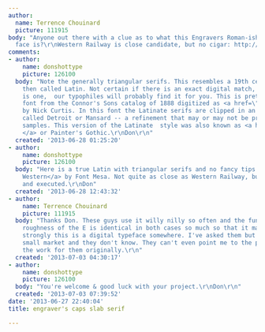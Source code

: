 ```yaml
---
author:
  name: Terrence Chouinard
  picture: 111915
body: "Anyone out there with a clue as to what this Engravers Roman-ish slab serif
  face is?\r\nWestern Railway is close candidate, but no cigar: http://www.myfonts.com/fonts/jnlevine/western-railway/\r\n\r\n[img:sites/default/files/old-images/enzo_4761.jpg]"
comments:
- author:
    name: donshottype
    picture: 126100
  body: "Note the generally triangular serifs. This resembles a 19th century style
    then called Latin. Not certain if there is an exact digital match, but if there
    is one,  our typophiles will probably find it for you. This is pretty close, a
    font from the Connor's Sons catalog of 1888 digitized as <a href=\"http://www.myfonts.com/fonts/nicksfonts/ysleta-nf/\">Ysleta</a>
    by Nick Curtis. In this font the Latinate serifs are clipped in an angled style
    called Detroit or Mansard -- a refinement that may or may not be present in your
    samples. This version of the Latinate  style was also known as <a href=\"http://www.myfonts.com/fonts/woodentypefonts/aetna/\r\n\">Aetna
    </a> or Painter's Gothic.\r\nDon\r\n"
  created: '2013-06-28 01:25:20'
- author:
    name: donshottype
    picture: 126100
  body: "Here is a true Latin with triangular serifs and no fancy tips:  <a href=\"http://www.myfonts.com/fonts/fontmesa/great-western/\">Great
    Western</a> by Font Mesa. Not quite as close as Western Railway, but better designed
    and executed.\r\nDon"
  created: '2013-06-28 12:43:32'
- author:
    name: Terrence Chouinard
    picture: 111915
  body: "Thanks Don. These guys use it willy nilly so often and the funny little detailed
    roughness of the E is identical in both cases so much so that it makes me feel
    strongly this is a digital typeface somewhere. I've asked them but they are a
    small market and they don't know. They can't even point me to the people who did
    the work for them originally.\r\n"
  created: '2013-07-03 04:30:17'
- author:
    name: donshottype
    picture: 126100
  body: "You're welcome & good luck with your project.\r\nDon\r\n"
  created: '2013-07-03 07:39:52'
date: '2013-06-27 22:40:04'
title: engraver's caps slab serif

---
```

